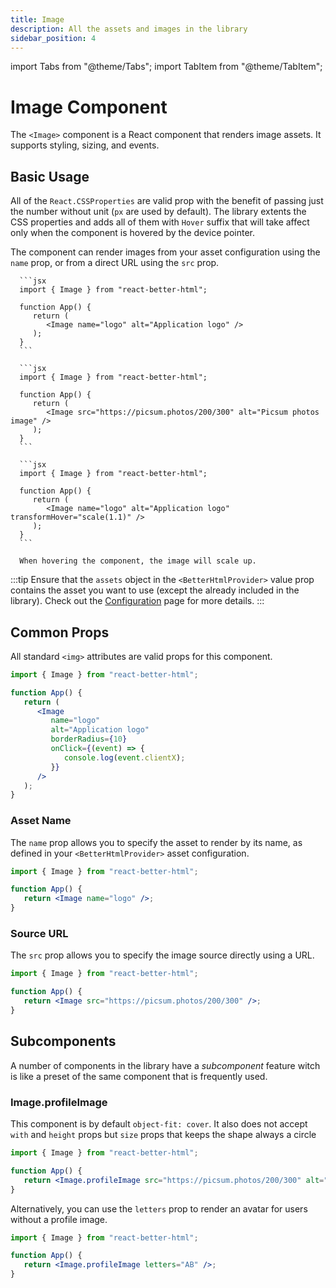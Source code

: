 ```yaml
---
title: Image
description: All the assets and images in the library
sidebar_position: 4
---
```


import Tabs from "@theme/Tabs";
import TabItem from "@theme/TabItem";

# Image Component

The `<Image>` component is a React component that renders image assets. It supports styling, sizing, and events.

## Basic Usage

All of the `React.CSSProperties` are valid prop with the benefit of passing just the number without unit (`px` are used by default). The library extents the CSS properties and adds all of them with `Hover` suffix that will take affect only when the component is hovered by the device pointer.

The component can render images from your asset configuration using the `name` prop, or from a direct URL using the `src` prop.

<Tabs>
   <TabItem value="asset" label="Asset Name" default>

      ```jsx
      import { Image } from "react-better-html";

      function App() {
         return (
            <Image name="logo" alt="Application logo" />
         );
      }
      ```

   </TabItem>

   <TabItem value="src" label="Direct URL" default>

      ```jsx
      import { Image } from "react-better-html";

      function App() {
         return (
            <Image src="https://picsum.photos/200/300" alt="Picsum photos image" />
         );
      }
      ```

   </TabItem>

   <TabItem value="withHover" label="With Hover" default>

      ```jsx
      import { Image } from "react-better-html";

      function App() {
         return (
            <Image name="logo" alt="Application logo" transformHover="scale(1.1)" />
         );
      }
      ```

      When hovering the component, the image will scale up.

   </TabItem>
</Tabs>

:::tip
Ensure that the `assets` object in the `<BetterHtmlProvider>` value prop contains the asset you want to use (except the already included in the library). Check out the [Configuration](../getting-started/configuration#assets-configuration) page for more details.
:::

## Common Props

All standard `<img>` attributes are valid props for this component.

```jsx
import { Image } from "react-better-html";

function App() {
   return (
      <Image
         name="logo"
         alt="Application logo"
         borderRadius={10}
         onClick={(event) => {
            console.log(event.clientX);
         }}
      />
   );
}
```

### Asset Name

The `name` prop allows you to specify the asset to render by its name, as defined in your `<BetterHtmlProvider>` asset configuration.

```jsx
import { Image } from "react-better-html";

function App() {
   return <Image name="logo" />;
}
```

### Source URL

The `src` prop allows you to specify the image source directly using a URL.

```jsx
import { Image } from "react-better-html";

function App() {
   return <Image src="https://picsum.photos/200/300" />;
}
```

## Subcomponents

A number of components in the library have a _subcomponent_ feature witch is like a preset of the same component that is frequently used.

### Image.profileImage

This component is by default `object-fit: cover`. It also does not accept `with` and `height` props but `size` props that keeps the shape always a circle

```jsx
import { Image } from "react-better-html";

function App() {
   return <Image.profileImage src="https://picsum.photos/200/300" alt="user profile image" />;
}
```

Alternatively, you can use the `letters` prop to render an avatar for users without a profile image.

```jsx
import { Image } from "react-better-html";

function App() {
   return <Image.profileImage letters="AB" />;
}
```
